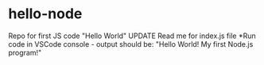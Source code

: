# hello-node
Repo for first JS code "Hello World"
UPDATE Read me for index.js file 
*Run code in VSCode console - output should be: "Hello World! My first Node.js program!"
